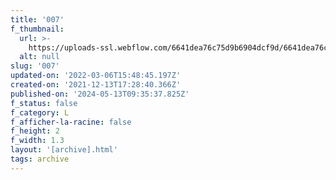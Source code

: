 ```yaml
---
title: '007'
f_thumbnail:
  url: >-
    https://uploads-ssl.webflow.com/6641dea76c75d9b6904dcf9d/6641dea76c75d9b6904dd05f_007.jpg
  alt: null
slug: '007'
updated-on: '2022-03-06T15:48:45.197Z'
created-on: '2021-12-13T17:28:40.366Z'
published-on: '2024-05-13T09:35:37.825Z'
f_status: false
f_category: L
f_afficher-la-racine: false
f_height: 2
f_width: 1.3
layout: '[archive].html'
tags: archive
---
```



